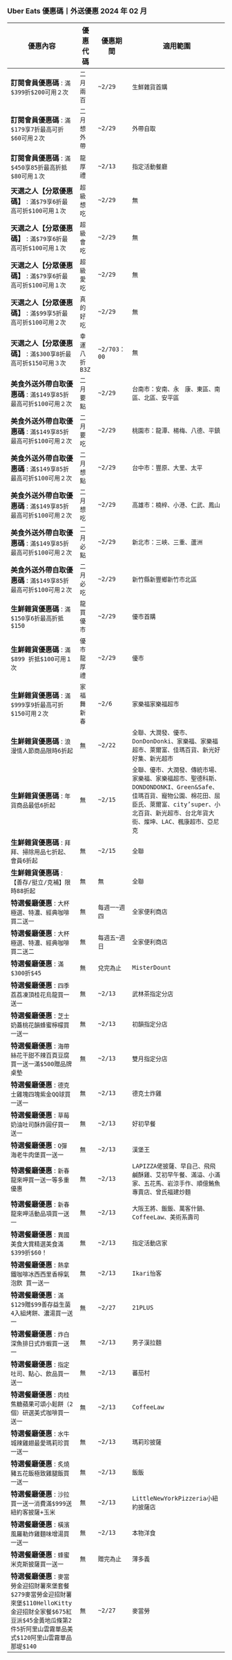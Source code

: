
### Uber Eats 優惠碼丨外送優惠 2024 年 02 月
| 優惠內容 | 優惠代碼 | 優惠期間 | 適用範圍 |
| --- | --- | --- | --- |
|**訂閱會員優惠碼** : ```滿$399折$200可用２次```|```二月兩百```|```~2/29```|```生鮮雜貨首購```|
|**訂閱會員優惠碼** : ```滿$179享7折最高可折$60可用２次```|```二月想外帶```|```~2/29```|```外帶自取```|
|**訂閱會員優惠碼** : ```滿$450享85折最高折抵$80可用１次```|```龍厚禮```|```~2/13```|```指定活動餐廳```|
|**天選之人【分眾優惠碼】** : ```滿$79享6折最高可折$100可用１次```|```超級想吃```|```~2/29```|```無```|
|**天選之人【分眾優惠碼】** : ```滿$79享6折最高可折$100可用１次```|```超級會吃```|```~2/29```|```無```|
|**天選之人【分眾優惠碼】** : ```滿$79享6折最高可折$100可用１次```|```超級愛吃```|```~2/29```|```無```|
|**天選之人【分眾優惠碼】** : ```滿$99享5折最高可折$100可用２次```|```真的好吃```|```~2/29```|```無```|
|**天選之人【分眾優惠碼】** : ```滿$300享8折最高可折$150可用３次```|```幸運八折B3Z```|```~2/703：00```|```無```|
|**美食外送外帶自取優惠碼** : ```滿$149享85折最高可折$100可用２次```|```二月要點```|```~2/29```|```台南市：安南、永　康、東區、南區、北區、安平區```|
|**美食外送外帶自取優惠碼** : ```滿$149享85折最高可折$100可用２次```|```二月要吃```|```~2/29```|```桃園市：龍潭、楊梅、八德、平鎮```|
|**美食外送外帶自取優惠碼** : ```滿$149享85折最高可折$100可用２次```|```二月想點```|```~2/29```|```台中市：豐原、大里、太平```|
|**美食外送外帶自取優惠碼** : ```滿$149享85折最高可折$100可用２次```|```二月想吃```|```~2/29```|```高雄市：楠梓、小港、仁武、鳳山```|
|**美食外送外帶自取優惠碼** : ```滿$149享85折最高可折$100可用２次```|```二月必點```|```~2/29```|```新北市：三峽、三重、蘆洲```|
|**美食外送外帶自取優惠碼** : ```滿$149享85折最高可折$100可用２次```|```二月必吃```|```~2/29```|```新竹縣新豐鄉新竹市北區```|
|**生鮮雜貨優惠碼** : ```滿$150享6折最高折抵$150```|```龍買優市```|```~2/29```|```優市首購```|
|**生鮮雜貨優惠碼** : ```滿$899 折抵$100可用１次```|```優市龍厚禮```|```~2/29```|```優市```|
|**生鮮雜貨優惠碼** : ```滿$999享9折最高可折$150可用２次```|```家福舞新春```|```~2/6```|```家樂福家樂福超市```|
|**生鮮雜貨優惠碼** : ```浪漫情人節商品限時6折起```|```無```|```~2/22```|```全聯、大潤發、優市、DonDonDonki、家樂福、家樂福超市、萊爾富、佳瑪百貨、新光好好集、新光超市```|
|**生鮮雜貨優惠碼** : ```年貨商品最低6折起```|```無```|```~2/15```|```全聯、優市、大潤發、傳統市場、家樂福、家樂福超市、聖德科斯、DONDONDONKI、Green&Safe、佳瑪百貨、寵物公園、棉花田、屈臣氏、萊爾富、city’super、小北百貨、新光超市、台北年貨大街、燦坤、LAC、楓康超市、亞尼克```|
|**生鮮雜貨優惠碼** : ```拜拜、掃除用品七折起、會員6折起```|```無```|```~2/15```|```全聯```|
|**生鮮雜貨優惠碼** : ```【善存/挺立/克補】限時88折起```|```無```|```無```|```全聯```|
|**特選餐廳優惠** : ```大杯極選、特濃、經典咖啡買二送一```|```無```|```每週一~週四```|```全家便利商店```|
|**特選餐廳優惠** : ```大杯極選、特濃、經典咖啡買二送二```|```無```|```每週五~週日```|```全家便利商店```|
|**特選餐廳優惠** : ```滿$300折$45```|```無```|```兌完為止```|```MisterDount```|
|**特選餐廳優惠** : ```四季荔荔凍頂桂花烏龍買一送一```|```無```|```~2/13```|```武林茶指定分店```|
|**特選餐廳優惠** : ```芝士奶蓋桃花韻蜂蜜檸檬買一送一```|```無```|```~2/13```|```初韻指定分店```|
|**特選餐廳優惠** : ```海帶絲花干甜不辣百頁豆腐買一送一滿$500贈品牌桌墊```|```無```|```~2/13```|```雙月指定分店```|
|**特選餐廳優惠** : ```德克士雞塊四塊紫金QQ球買一送一```|```無```|```~2/13```|```德克士炸雞```|
|**特選餐廳優惠** : ```草莓奶油吐司酥炸圓仔買一送一```|```無```|```~2/13```|```好初早餐```|
|**特選餐廳優惠** : ```Q彈海老牛肉堡買一送一```|```無```|```~2/13```|```漢堡王```|
|**特選餐廳優惠** : ```新春龍來呷買一送一等多重優惠```|```無```|```~2/13```|```LAPIZZA佬披薩、早自己、飛飛鹹酥雞、艾初早午餐、滿溢、小滿家、五花馬、岩涼手作、順億鮪魚專賣店、曾氏福建炒麵```|
|**特選餐廳優惠** : ```新春龍來呷活動品項買一送一```|```無```|```~2/13```|```大阪王將、飯飯、萬客什鍋、CoffeeLaw、美術系壽司```|
|**特選餐廳優惠** : ```異國美食大賞精選美食滿$399折$60！```|```無```|```~2/13```|```指定活動店家```|
|**特選餐廳優惠** : ```熱拿鐵咖啡冰西西里香檸氣泡飲 買一送一```|```無```|```~2/13```|```Ikari怡客```|
|**特選餐廳優惠** : ```滿$129贈$99善存益生菌4入組烤餅、濃湯買一送一```|```無```|```~2/27```|```21PLUS```|
|**特選餐廳優惠** : ```炸白深魚排日式炸蝦買一送一```|```無```|```~2/13```|```男子漢拉麵```|
|**特選餐廳優惠** : ```指定吐司、點心、飲品買一送一```|```無```|```~2/13```|```蕃茄村```|
|**特選餐廳優惠** : ```肉桂焦糖蘋果可頌小鬆餅（2個）研選美式咖啡買一送一```|```無```|```~2/13```|```CoffeeLaw```|
|**特選餐廳優惠** : ```水牛城辣雞翅最愛瑪莉珍買一送一```|```無```|```~2/13```|```瑪莉珍披薩```|
|**特選餐廳優惠** : ```炙燒豬五花飯極致雞腿飯買一送一```|```無```|```~2/13```|```飯飯```|
|**特選餐廳優惠** : ```沙拉買一送一消費滿$999送紐約客披薩+玉米```|```無```|```~2/13```|```LittleNewYorkPizzeria小紐約披薩店```|
|**特選餐廳優惠** : ```橫濱風羅勒炸雞麵味增湯買一送一```|```無```|```~2/13```|```本物洋食```|
|**特選餐廳優惠** : ```蜂蜜米克斯披薩買一送一```|```無```|```贈完為止```|```薄多義```|
|**特選餐廳優惠** : ```麥當勞金迎招財薯來堡套餐$279麥當勞金迎招財薯來堡$110HelloKitty金迎招財全家餐$675紅豆派$45金黃地瓜條第2件5折阿里山雲霧單品美式$120阿里山雲霧單品那堤$140```|```無```|```~2/27```|```麥當勞```|
